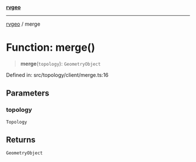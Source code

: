 [**rvgeo**](../README.md)

***

[rvgeo](../globals.md) / merge

# Function: merge()

> **merge**(`topology`): `GeometryObject`

Defined in: src/topology/client/merge.ts:16

## Parameters

### topology

`Topology`

## Returns

`GeometryObject`
